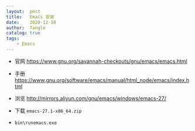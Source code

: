 ```yaml
---
layout:  post
title:   Emacs 安装
date:    2020-12-18
author:  Tangle
catalog: true
tags:
    - Emacs
---
```


- 官网 <https://www.gnu.org/savannah-checkouts/gnu/emacs/emacs.html>

- 手册 <https://www.gnu.org/software/emacs/manual/html_node/emacs/index.html>

- 浏览 <http://mirrors.aliyun.com/gnu/emacs/windows/emacs-27/>

- 下载 `emacs-27.1-x86_64.zip`

- `bin\runemacs.exe`

